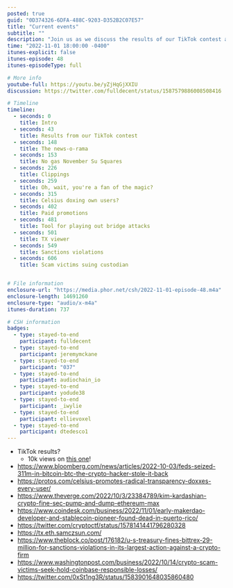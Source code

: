 ```yaml
---
posted: true
guid: "0D374326-6DFA-488C-9203-D352B2C07E57"
title: "Current events"
subtitle: ""
description: "Join us as we discuss the results of our TikTok contest and go over the latest news in the crypto world, including sanctions violations and scam victims suing a custodian. #crypto #news"
time: "2022-11-01 18:00:00 -0400"
itunes-explicit: false
itunes-episode: 48
itunes-episodeType: full

# More info
youtube-full: https://youtu.be/yZjHqGjXXIU
discussion: https://twitter.com/fulldecent/status/1587579886008508416

# Timeline
timeline:
  - seconds: 0
    title: Intro
  - seconds: 43
    title: Results from our TikTok contest
  - seconds: 148
    title: The news-o-rama
  - seconds: 153
    title: No gas November Su Squares
  - seconds: 226
    title: Clippings
  - seconds: 259
    title: Oh, wait, you're a fan of the magic?
  - seconds: 315
    title: Celsius doxing own users?
  - seconds: 402
    title: Paid promotions
  - seconds: 481
    title: Tool for playing out bridge attacks
  - seconds: 501
    title: TX viewer
  - seconds: 549
    title: Sanctions violations
  - seconds: 606
    title: Scam victims suing custodian


# File information
enclosure-url: "https://media.phor.net/csh/2022-11-01-episode-48.m4a"
enclosure-length: 14691260
enclosure-type: "audio/x-m4a"
itunes-duration: 737

# CSH information
badges:
  - type: stayed-to-end
    participant: fulldecent
  - type: stayed-to-end
    participant: jeremymckane
  - type: stayed-to-end
    participant: "037"
  - type: stayed-to-end
    participant: audiochain_io
  - type: stayed-to-end
    participant: yodude38
  - type: stayed-to-end
    participant: _iwylie
  - type: stayed-to-end
    participant: ellievoxel
  - type: stayed-to-end
    participant: dtedesco1
---
```


<!--end of quick notes-->

- TikTok results?
  - 10k views on [this one](https://www.tiktok.com/@fulldecent/video/7158560159445290286?is_copy_url=1&is_from_webapp=v1)!
- https://www.bloomberg.com/news/articles/2022-10-03/feds-seized-311m-in-bitcoin-btc-the-crypto-hacker-stole-it-back
- https://protos.com/celsius-promotes-radical-transparency-doxxes-every-user/
- https://www.theverge.com/2022/10/3/23384789/kim-kardashian-crypto-fine-sec-pump-and-dump-ethereum-max
- https://www.coindesk.com/business/2022/11/01/early-makerdao-developer-and-stablecoin-pioneer-found-dead-in-puerto-rico/
- https://twitter.com/cryptoctf/status/1578141441796280328
- https://tx.eth.samczsun.com/
- https://www.theblock.co/post/176182/u-s-treasury-fines-bittrex-29-million-for-sanctions-violations-in-its-largest-action-against-a-crypto-firm
- https://www.washingtonpost.com/business/2022/10/14/crypto-scam-victims-seek-hold-coinbase-responsible-losses/
- https://twitter.com/0xSt1ng3R/status/1583901648035860480